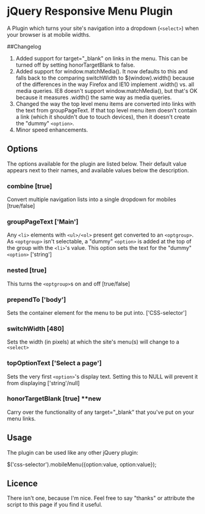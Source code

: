 # jQuery Responsive Menu Plugin
A Plugin which turns your site's navigation into a dropdown (`<select>`) when your browser is at mobile widths.

##Changelog
1. Added support for target="_blank" on links in the menu. This can be turned off by setting honorTargetBlank to false.
2. Added support for window.matchMedia(). It now defaults to this and falls back to the comparing switchWidth to $(window).width() because of the differences in the way Firefox and IE10 implement .width() vs. all media queries. IE8 doesn't support window.matchMedia(), but that's OK because it measures .width() the same way as media queries.
3. Changed the way the top level menu items are converted into links with the text from groupPageText. If that top level menu item doesn't contain a link (which it shouldn't due to touch devices), then it doesn't create the "dummy" `<option>`.
4. Minor speed enhancements.

## Options
The options available for the plugin are listed below.
Their default value appears next to their names, and available values below the description.

### combine [true]
Convert multiple navigation lists into a single dropdown for mobiles
[true/false]

### groupPageText ['Main']
Any `<li>` elements with `<ul>/<ol>` present get converted to an `<optgroup>`.
As `<optgroup>` isn't selectable, a "dummy" `<option>` is added at the top of the group with the `<li>`'s value.
This option sets the text for the "dummy" `<option>`
['string']

### nested [true]
This turns the `<optgroup>`s on and off
[true/false]

### prependTo ['body']
Sets the container element for the menu to be put into.
['CSS-selector']

### switchWidth [480]
Sets the width (in pixels) at which the site's menu(s) will change to a `<select>`

### topOptionText ['Select a page']
Sets the very first `<option>`'s display text.
Setting this to NULL will prevent it from displaying
['string'/null]

### honorTargetBlank [true] **new
Carry over the functionality of any target="_blank" that you've put on your menu links.

## Usage
The plugin can be used like any other jQuery plugin:

$('css-selector').mobileMenu({option:value, option:value});

## Licence
There isn't one, because I'm nice.
Feel free to say "thanks" or attribute the script to this page if you find it useful.